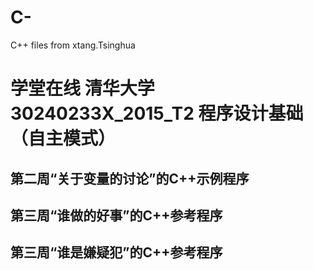 # C-
C++ files from xtang.Tsinghua 
# 学堂在线 清华大学30240233X_2015_T2 程序设计基础（自主模式）

## 第二周“关于变量的讨论”的C++示例程序
## 第三周“谁做的好事”的C++参考程序
## 第三周“谁是嫌疑犯”的C++参考程序
